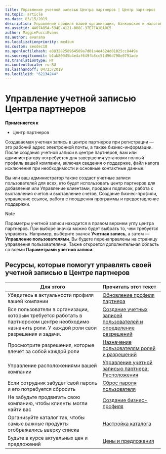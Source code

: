 ```yaml
---
title: Управление учетной записью Центра партнеров | Центр партнеров
ms.topic: article
ms.date: 03/15/2019
description: Управление профиля вашей организации, банковских и налоговых сведений и пользователей в центре партнеров.
ms.assetid: 4A07A85A-594E-4121-808C-37E7FA18A0C5
author: MaggiePucciEvans
ms.author: evansma
ms.localizationpriority: medium
ms.custom: seodec18
ms.openlocfilehash: e08328258964509a7d01a4e4624d01025cc8449e
ms.sourcegitcommit: b1ab80345b4e4af649fb8cc51d96d798e0791ade
ms.translationtype: HT
ms.contentlocale: ru-RU
ms.lasthandoff: 04/23/2019
ms.locfileid: "62134244"
---
```

# <a name="manage-your-partner-center-account"></a>Управление учетной записью Центра партнеров

**Применяется к**

-  Центр партнеров

Создаваемая учетная запись в центре партнеров при регистрации — это рабочий адрес электронной почты, а также бизнес-информации. После создания учетной записи в центре партнеров, вам или администратору потребуется для завершения установки полный профиль вашей компании, включая сведения о поддержке, файл налога исключения при необходимости и основные контактные данные. 

Вы или ваш администратор также создаст учетные записи пользователей для всех, кто будет использовать центр партнеров для добавления или Управление клиентами, продажи подписок, работа с выставления счетов и выставление счетов, Создание бизнес-профили, управление ссылок, работа с поощрения программы и предоставление поддержки.

>[!NOTE]
>Параметры учетной записи находится в правом верхнем углу центра партнеров. При выборе значка можно будет выбрать то, чем требуется управлять. Например, выберите значок **Учетная запись**, а затем — **Управление пользователями**. Вы будете перенаправлены на страницу управления пользователями. Также откроется дополнительная область со всеми **Параметрами учетной записи**.


## <a name="resources-to-help-you-manage-your-partner-center-account"></a>Ресурсы, которые помогут управлять своей учетной записью в Центре партнеров

|**Для этого**   |**Прочитать этот текст**   |
|-----------------------|:-----------------------|
|Убедитесь в актуальности профиля вашей компании   |[Обновление профиля партнера](update-your-partner-profile.md)|
|Все пользователи в организации, которым требуется работать в партнерском центре необходимо назначить роли. У каждой роли свои разрешения и задачи.|[Создание учетных записей пользователей и определение разрешений](create-user-accounts-and-set-permissions.md)|
|Просмотрите разрешения, которые влечет за собой каждой роли|[Назначение пользователям ролей и разрешений](permissions-overview.md)
|Управление расположениями вашей компании|[Управление учетной записью партнера: Расположения](manage-locations.md)
|Если сотрудник забудет свой пароль и его потребуется сбросить  |[Сброс пароля пользователя](reset-a-user-password.md)|
|Не забудьте продвигать свою компанию, чтобы клиенты могли найти вас   |[Создание бизнес-профиля](create-a-marketing-profile.md)|
|Организуйте каталог так, чтобы самые важные продукты отображались вверху списка   |[Настройка каталога](customize-the-catalog.md)|
|Будьте в курсе актуальных цен и предложений   |[Цены и предложения](pricing-and-offers.md)|













 

 



